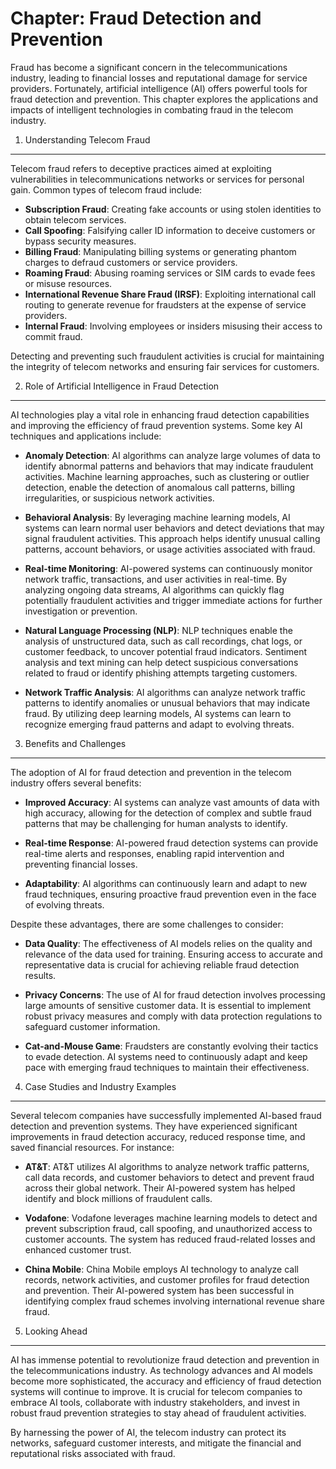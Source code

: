 Chapter: Fraud Detection and Prevention
=======================================

Fraud has become a significant concern in the telecommunications industry, leading to financial losses and reputational damage for service providers. Fortunately, artificial intelligence (AI) offers powerful tools for fraud detection and prevention. This chapter explores the applications and impacts of intelligent technologies in combating fraud in the telecom industry.

1. Understanding Telecom Fraud
------------------------------

Telecom fraud refers to deceptive practices aimed at exploiting vulnerabilities in telecommunications networks or services for personal gain. Common types of telecom fraud include:

* **Subscription Fraud**: Creating fake accounts or using stolen identities to obtain telecom services.
* **Call Spoofing**: Falsifying caller ID information to deceive customers or bypass security measures.
* **Billing Fraud**: Manipulating billing systems or generating phantom charges to defraud customers or service providers.
* **Roaming Fraud**: Abusing roaming services or SIM cards to evade fees or misuse resources.
* **International Revenue Share Fraud (IRSF)**: Exploiting international call routing to generate revenue for fraudsters at the expense of service providers.
* **Internal Fraud**: Involving employees or insiders misusing their access to commit fraud.

Detecting and preventing such fraudulent activities is crucial for maintaining the integrity of telecom networks and ensuring fair services for customers.

2. Role of Artificial Intelligence in Fraud Detection
-----------------------------------------------------

AI technologies play a vital role in enhancing fraud detection capabilities and improving the efficiency of fraud prevention systems. Some key AI techniques and applications include:

* **Anomaly Detection**: AI algorithms can analyze large volumes of data to identify abnormal patterns and behaviors that may indicate fraudulent activities. Machine learning approaches, such as clustering or outlier detection, enable the detection of anomalous call patterns, billing irregularities, or suspicious network activities.

* **Behavioral Analysis**: By leveraging machine learning models, AI systems can learn normal user behaviors and detect deviations that may signal fraudulent activities. This approach helps identify unusual calling patterns, account behaviors, or usage activities associated with fraud.

* **Real-time Monitoring**: AI-powered systems can continuously monitor network traffic, transactions, and user activities in real-time. By analyzing ongoing data streams, AI algorithms can quickly flag potentially fraudulent activities and trigger immediate actions for further investigation or prevention.

* **Natural Language Processing (NLP)**: NLP techniques enable the analysis of unstructured data, such as call recordings, chat logs, or customer feedback, to uncover potential fraud indicators. Sentiment analysis and text mining can help detect suspicious conversations related to fraud or identify phishing attempts targeting customers.

* **Network Traffic Analysis**: AI algorithms can analyze network traffic patterns to identify anomalies or unusual behaviors that may indicate fraud. By utilizing deep learning models, AI systems can learn to recognize emerging fraud patterns and adapt to evolving threats.

3. Benefits and Challenges
--------------------------

The adoption of AI for fraud detection and prevention in the telecom industry offers several benefits:

* **Improved Accuracy**: AI systems can analyze vast amounts of data with high accuracy, allowing for the detection of complex and subtle fraud patterns that may be challenging for human analysts to identify.

* **Real-time Response**: AI-powered fraud detection systems can provide real-time alerts and responses, enabling rapid intervention and preventing financial losses.

* **Adaptability**: AI algorithms can continuously learn and adapt to new fraud techniques, ensuring proactive fraud prevention even in the face of evolving threats.

Despite these advantages, there are some challenges to consider:

* **Data Quality**: The effectiveness of AI models relies on the quality and relevance of the data used for training. Ensuring access to accurate and representative data is crucial for achieving reliable fraud detection results.

* **Privacy Concerns**: The use of AI for fraud detection involves processing large amounts of sensitive customer data. It is essential to implement robust privacy measures and comply with data protection regulations to safeguard customer information.

* **Cat-and-Mouse Game**: Fraudsters are constantly evolving their tactics to evade detection. AI systems need to continuously adapt and keep pace with emerging fraud techniques to maintain their effectiveness.

4. Case Studies and Industry Examples
-------------------------------------

Several telecom companies have successfully implemented AI-based fraud detection and prevention systems. They have experienced significant improvements in fraud detection accuracy, reduced response time, and saved financial resources. For instance:

* **AT\&T**: AT\&T utilizes AI algorithms to analyze network traffic patterns, call data records, and customer behaviors to detect and prevent fraud across their global network. Their AI-powered system has helped identify and block millions of fraudulent calls.

* **Vodafone**: Vodafone leverages machine learning models to detect and prevent subscription fraud, call spoofing, and unauthorized access to customer accounts. The system has reduced fraud-related losses and enhanced customer trust.

* **China Mobile**: China Mobile employs AI technology to analyze call records, network activities, and customer profiles for fraud detection and prevention. Their AI-powered system has been successful in identifying complex fraud schemes involving international revenue share fraud.

5. Looking Ahead
----------------

AI has immense potential to revolutionize fraud detection and prevention in the telecommunications industry. As technology advances and AI models become more sophisticated, the accuracy and efficiency of fraud detection systems will continue to improve. It is crucial for telecom companies to embrace AI tools, collaborate with industry stakeholders, and invest in robust fraud prevention strategies to stay ahead of fraudulent activities.

By harnessing the power of AI, the telecom industry can protect its networks, safeguard customer interests, and mitigate the financial and reputational risks associated with fraud.
